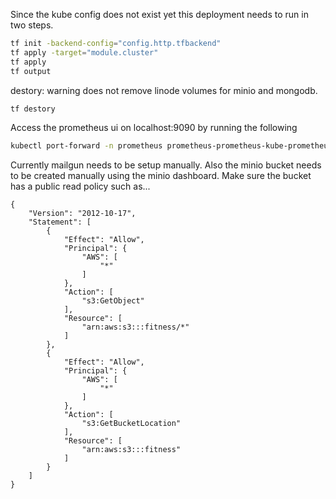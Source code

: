 Since the kube config does not exist yet this deployment needs to run in two steps.

```bash
tf init -backend-config="config.http.tfbackend"
tf apply -target="module.cluster"
tf apply
tf output
```

destory: warning does not remove linode volumes for minio and mongodb.

```bash
tf destory
```

Access the prometheus ui on localhost:9090 by running the following

```bash
kubectl port-forward -n prometheus prometheus-prometheus-kube-prometheus-prometheus-0 9090
```

Currently mailgun needs to be setup manually.
Also the minio bucket needs to be created manually using the minio dashboard.
Make sure the bucket has a public read policy such as...

```
{
    "Version": "2012-10-17",
    "Statement": [
        {
            "Effect": "Allow",
            "Principal": {
                "AWS": [
                    "*"
                ]
            },
            "Action": [
                "s3:GetObject"
            ],
            "Resource": [
                "arn:aws:s3:::fitness/*"
            ]
        },
        {
            "Effect": "Allow",
            "Principal": {
                "AWS": [
                    "*"
                ]
            },
            "Action": [
                "s3:GetBucketLocation"
            ],
            "Resource": [
                "arn:aws:s3:::fitness"
            ]
        }
    ]
}
```
